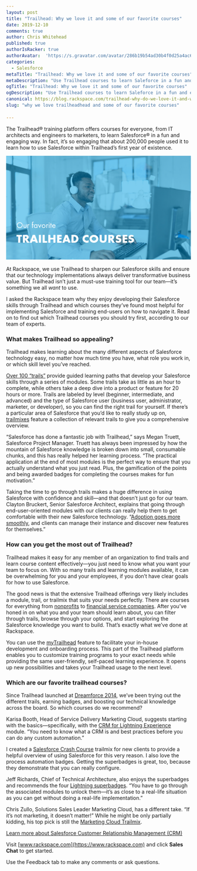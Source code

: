```yaml
---
layout: post
title: "Trailhead: Why we love it and some of our favorite courses"
date: 2019-12-10
comments: true
author: Chris Whitehead
published: true
authorIsRacker: true
authorAvatar:  'https://s.gravatar.com/avatar/286b19b54ad30b4f0d25a4ac679744a8'
categories:
  - Salesforce
metaTitle: "Trailhead: Why we love it and some of our favorite courses"
metaDescription: "Use Trailhead courses to learn Saleforce in a fun and engaging way&mdash;there's something for everyone!"
ogTitle: "Trailhead: Why we love it and some of our favorite courses"
ogDescription: "Use Trailhead courses to learn Saleforce in a fun and engaging way&mdash;there's something for everyone!"
canonical: https://blog.rackspace.com/trailhead-why-do-we-love-it-and-which-are-our-favorite-courses/
slug: "why we love trailheadhead and some of our favorite courses" 

---
```

The Trailhead&reg; training platform offers courses for everyone, from IT
architects and engineers to marketers, to learn Salesforce&reg; in a fun and
engaging way. In fact, it’s so engaging that about 200,000 people used it to
learn how to use Salesforce within Trailhead’s first year of existence.

<!--more-->

![](Picture1.png)

At Rackspace, we use Trailhead to sharpen our Salesforce skills and ensure that
our technology implementations always deliver transformative business value. But
Trailhead isn’t just a must-use training tool for our team&mdash;it’s
something we all *want* to use.

I asked the Rackspace team why they enjoy developing their Salesforce skills
through Trailhead and which courses they’ve found most helpful for implementing
Salesforce and training end-users on how to navigate it. Read on to find out
which Trailhead courses you should try first, according to our team of experts.

### What makes Trailhead so appealing?

Trailhead makes learning about the many different aspects of Salesforce
technology easy, no matter how much time you have, what role you work in, or
which skill level you’ve reached.

[Over 100 “trails”](https://trailhead.salesforce.com/en/trails) provide guided
learning paths that develop your Salesforce skills through a series of modules.
Some trails take as little as an hour to complete, while others take a deep dive
into a product or feature for 20 hours or more. Trails are labeled by level
(beginner, intermediate, and advanced) and the type of Salesforce user (business
user, administrator, marketer, or developer), so you can find the right trail for
yourself. If there’s a particular area of Salesforce that you’d like to really
study up on, [trailmixes](https://trailhead.salesforce.com/en/trailmixes)
feature a collection of relevant trails to give you a comprehensive overview.

“Salesforce has done a fantastic job with Trailhead,” says Megan Truett,
Salesforce Project Manager. Truett has always been impressed by how the mountain
of Salesforce knowledge is broken down into small, consumable chunks, and
this has really helped her learning process. “The practical application at the
end of most modules is the perfect way to ensure that you actually understand
what you just read. Plus, the gamification of the points and being awarded
badges for completing the courses makes for fun motivation.”

Taking the time to go through trails makes a huge difference in using Salesforce
with confidence and skill&mdash;and that doesn’t just go for our team. Clayton
Bruckert, Senior Salesforce Architect, explains that going through
end-user-oriented modules with our clients can really help them to get
comfortable with their new Salesforce technology.
“[Adoption goes more smoothly](https://appexchange.salesforce.com/appxContentListingDetail?listingId=a0N3A00000FHCi6UAH),
and clients can manage their instance and discover new features for
themselves.”

### How can you get the most out of Trailhead?

Trailhead makes it easy for any member of an organization to find trails and
learn course content effectively&mdash;you just need to know what you want your
team to focus on. With so many trails and learning modules available, it can be
overwhelming for you and your employees, if you don’t have clear goals for how
to use Salesforce.

The good news is that the extensive Trailhead offerings very likely includes
a module, trail, or trailmix that suits your needs perfectly. There are courses
for everything from
[nonprofits](https://trailhead.salesforce.com/en/search?keywords=nonprofit) to
[financial service companies](https://trailhead.salesforce.com/en/search?keywords=financial%20service).
After you’ve honed in on what you and your team should learn about, you can
filter through trails, browse through your options, and start exploring
the Salesforce knowledge you want to build. That’s exactly what we’ve done at
Rackspace.

You can use the [myTrailhead](https://trailhead.salesforce.com/mytrailhead)
feature to facilitate your in-house development and onboarding process. This
part of the Trailhead platform enables you to customize training programs to
your exact needs while providing the same user-friendly, self-paced learning
experience. It opens up new possibilities and takes your
Trailhead usage to the next level.

### Which are our favorite trailhead courses?

Since Trailhead launched at
[Dreamforce 2014](https://developer.salesforce.com/blogs/tech-pubs/2015/05/trailhead-new-approach-learning-salesforce.html),
we’ve been trying out the different trails, earning badges, and boosting our
technical knowledge across the board. So which courses do we recommend?

Karisa Booth, Head of Service Delivery Marketing Cloud, suggests starting with
the basics&mdash;specifically, with the
[CRM for Lightning Experience](https://trailhead.salesforce.com/en/content/learn/modules/lex_implementation_basics)
module. “You need to know what a CRM is and best practices before you can do
any custom automation.”

I created a
[Salesforce Crash Course](https://trailhead.salesforce.com/en/users/chriswhitehead/trailmixes/salesforce-crash-course)
trailmix for new clients to provide a helpful overview of using Salesforce for
this very reason. I also love the process automation badges. Getting the
superbadges is great, too, because they demonstrate that you can really
configure.

Jeff Richards, Chief of Technical Architecture, also enjoys the superbadges and
recommends the four
[Lightning superbadges](https://trailhead.salesforce.com/en/search?keywords=lightning%20superbadge).
“You have to go through the associated modules to unlock them&mdash;it’s as close
to a real-life situation as you can get without doing a real-life implementation.”

Chris Zullo, Solutions Sales Leader Marketing Cloud, has a different take.
“If it’s not marketing, it doesn’t matter!” While he might be only partially
kidding, his top pick is still the
[Marketing Cloud Trailmix](https://trailhead.salesforce.com/en/users/chriszullo/trailmixes/marketing-cloud).

<a class="cta red" id="cta" href="https://www.rackspace.com/salesforce">Learn more about Salesforce Customer Relationship Management (CRM)</a>

Visit [www.rackspace.com](https://www.rackspace.com) and click **Sales Chat**
to get started.

Use the Feedback tab to make any comments or ask questions.
